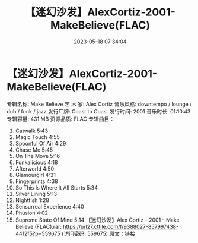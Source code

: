 ﻿---
title: 【迷幻沙发】AlexCortiz-2001-MakeBelieve(FLAC)
date: 2023-05-18 07:34:04
categories: 古典音乐、新世纪、纯音雅乐
tags: 纯音雅乐
---
# 【迷幻沙发】AlexCortiz-2001-MakeBelieve(FLAC)

专辑名称: Make Believe
艺 术 家: Alex Cortiz
音乐风格: downtempo / lounge / dub / funk / jazz
发行厂牌: Coast to Coast
发行时间: 2001
音乐时长: 01:10:43
专辑容量: 431 MB
资源品质: FLAC
专辑曲目：
01. Catwalk 5:43
02. Magic Touch 4:55
03. Spoonful Of Air 4:29
04. Chase Me 5:45
05. On The Move 5:16
06. Funkalicious 4:18
07. Afterworld 4:50
08. Glamourgirl 4:31
09. Fingerprints 4:38
10. So This Is Where It All Starts 5:34
11. Silver Lining 5:13
12. Nightfish 1:28
13. Sensurreal Experience 4:40
14. Phusion 4:02
15. Supreme State Of Mind 5:14
【迷幻沙发】Alex Cortiz - 2001 - Make Believe (FLAC).rar: https://url27.ctfile.com/f/9388027-857997438-4412f5?p=559675
(访问密码: 559675)
原文：[链接](https://blog.sina.com.cn/s/blog_1647c7e76010311x1.html)